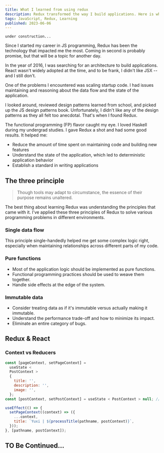 ```yaml
---
title: What I learned from using redux
description: Redux transformed the way I build applications. Here is what I learned after using it for several years.
tags: JavaScript, Redux, Learning
published: 2023-06-06
---
```


`under construction...`

Since I started my career in JS programming, Redux has been the technology that impacted me the most. Coming in second is probably promise, but that will be a topic for another day.

In the year of 2016, I was searching for an architecture to build applications. React wasn't widely adopted at the time, and to be frank, I didn't like JSX -- and I still don't.

One of the problems I encountered was scaling startup code. I had issues maintaining and reasoning about the data flow and the state of the application.

I looked around, reviewed design patterns learned from school, and picked up the JS design patterns book. Unfortunately, I didn't like any of the design patterns as they all felt too anecdotal. That's when I found Redux.

The functional programming (FP) flavor caught my eye. I loved Haskell during my undergrad studies. I gave Redux a shot and had some good results. It helped me:

- Reduce the amount of time spent on maintaining code and building new features
- Understand the state of the application, which led to deterministic application behavior
- Establish a standard in writing applications

## The three principle

> Though tools may adapt to circumstance, the essence of their purpose remains unaltered.

The best thing about learning Redux was understanding the principles that came with it. I've applied these three principles of Redux to solve various programming problems in different environments.

### Single data flow

This principle single-handedly helped me get some complex logic right, especially when maintaining relationships across different parts of my code.

### Pure functions

- Most of the application logic should be implemented as pure functions.
- Functional programming practices should be used to weave them together.
- Handle side effects at the edge of the system.

### Immutable data

- Consider treating data as if it's immutable versus actually making it immutable.
- Understand the performance trade-off and how to minimize its impact.
- Eliminate an entire category of bugs.

## Redux & React

### Context vs Reducers

```jsx
const [pageContext, setPageContext] =
  useState <
  PostContext >
  {
    title: '',
    description: '',
    image: '',
  };
const [postContext, setPostContext] = useState < PostContext > null; // set by meta data on a blog post for example

useEffect(() => {
  setPageContext((context) => ({
    ...context,
    title: `Yuxi | ${processTitle(pathname, postContext)}`,
  }));
}, [pathname, postContext]);
```

## TO Be Continued...
